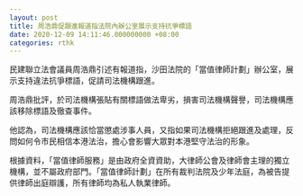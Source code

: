 ```yaml
---
layout: post
title: 周浩鼎促跟進報道指法院內辦公室展示支持抗爭標語
date: 2020-12-09 14:11:46.000000000 +08:00
categories: rthk
---
```


民建聯立法會議員周浩鼎引述有報道指，沙田法院的「當值律師計劃」辦公室，展示支持違法抗爭標語，促請司法機構跟進。

周浩鼎批評，於司法機構張貼有關標語做法卑劣，損害司法機構聲譽，司法機構應該移除標語及徹查事件。

他認為，司法機構應該恰當懲處涉事人員，又指如果司法機構拒絕跟進及處理，反問如何令市民相信本港法治，擔心會影響大眾對本港堅守法治的形象。

根據資料，「當值律師服務」是由政府全資資助，大律師公會及律師會主理的獨立機構，並不屬政府部門。「當值律師計劃」在所有裁判法院及少年法庭，為被告提供律師出庭辯護，所有律師均為私人執業律師。
